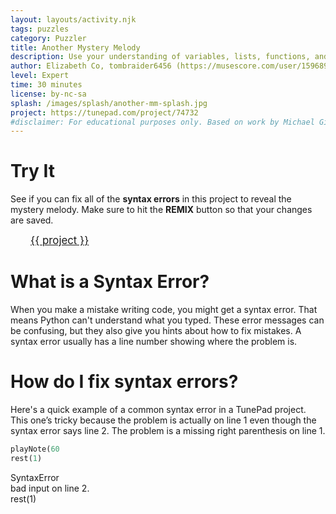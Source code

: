 ```yaml
---
layout: layouts/activity.njk
tags: puzzles
category: Puzzler
title: Another Mystery Melody
description: Use your understanding of variables, lists, functions, and for-loops to fix all of the syntax errors and reveal the mystery melody!
author: Elizabeth Co, tombraider6456 (https://musescore.com/user/1596896)
level: Expert
time: 30 minutes
license: by-nc-sa
splash: /images/splash/another-mm-splash.jpg
project: https://tunepad.com/project/74732
#disclaimer: For educational purposes only. Based on work by Michael Giacchino(2009).
---
```

# Try It
See if you can fix all of the **syntax errors** in this project to reveal the mystery melody. Make sure to hit the **REMIX** button so that your changes are saved.

<a href="{{ project }}" target="_blank" style="margin: 2rem; font-size: 120%">{{ project }}</a>



# What is a Syntax Error?
When you make a mistake writing code, you might get a syntax error. That means Python can't understand what you typed.
These error messages can be confusing, but they also give you hints about how to fix mistakes. 
A syntax error usually has a line number showing where the problem is.

# How do I fix syntax errors?
Here's a quick example of a common syntax error in a TunePad project. This one’s tricky because the problem is actually on line 1 even though the syntax error says line 2. The problem is a missing right parenthesis on line 1.

```python
playNote(60
rest(1)
```

<div class="error-message">
    <div class="error-name">
        <i class="fas fa-exclamation-circle"></i>SyntaxError
    </div>
    <div class="error-description">bad input on line 2.<br>rest(1)</div>
</div>
